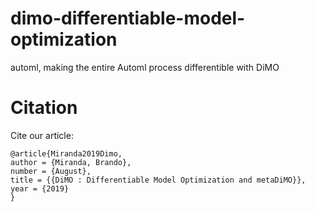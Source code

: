 # dimo-differentiable-model-optimization
automl, making the entire Automl process differentible with DiMO

# Citation

Cite our article:

```
@article{Miranda2019Dimo,
author = {Miranda, Brando},
number = {August},
title = {{DiMO : Differentiable Model Optimization and metaDiMO}},
year = {2019}
}
```
